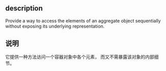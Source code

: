 ## description
Provide a way to access the elements of an aggregate object sequentially without exposing its underlying representation.

## 说明
它提供一种方法访问一个容器对象中各个元素， 而又不需暴露该对象的内部细节。

